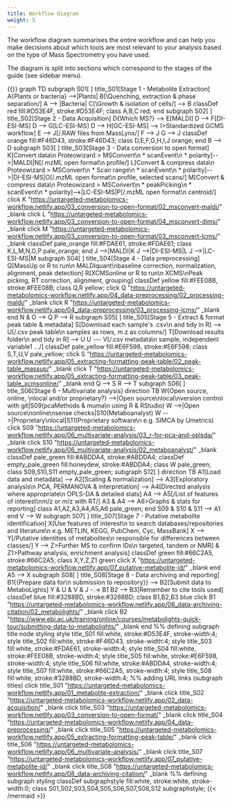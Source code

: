 ```yaml
---
title: Workflow diagram
weight: 5
---
```

The workflow diagram summarises the entire workflow and can help you make decisions about which tools are most relevant to your analysis based on the type of Mass Spectrometry you have used.

The diagram is split into sections which correspond to the stages of the guide (see sidebar menu).

{{<mermaid align="left">}}
graph TD
  subgraph S01[ ]
  title_S01[Stage 1 - Metabolite Extraction]
  A{Plants or bacteria} -->|Plants| B[\Quenching, extraction & phase separation/]
  A --> |Bacteria| C[\Growth & isolation of cells/] --> B
  classDef red fill:#D53E4F, stroke:#D53E4F;
  class A,B,C red;
  end
  subgraph S02[ ]
  title_S02[Stage 2 - Data Acquisition]
  D{Which MS?} --> E[MALDI]
  D --> F[DI-ESI-MS]
  D --> G[LC-ESI-MS]
  D --> H[GC-ESI-MS] --> I>Standardized GCMS workflow]
  E --> J[/.RAW files from MassLynx/]
  F --> J
  G --> J
  classDef orange fill:#F46D43, stroke:#F46D43;
  class D,E,F,G,H,I,J orange;
  end
  B --> D
  subgraph S03[ ]
  title_S03[Stage 3 - Data conversion to open format]
  K[Convert data\n Proteowizard > MSConvert\n * scanEvent\n * polarity]-->|MALDI|N[/.mzML open format\n profile/]
  L[Convert & compress data\n Proteowizard > MSConvert\n * Scan range\n * scanEvent\n * polarity]-->|DI-ESI-MS|O[/.mzML open format\n profile, selected scans/]
  M[Convert & compress data\n Proteowizard > MSConvert\n * peakPicking\n * scanEvent\n * polarity]-->|LC-ESI-MS|P[/.mzML open format\n centroid/]
  click K "https://untargeted-metabolomics-workflow.netlify.app/03_conversion-to-open-format/02_msconvert-maldi/" _blank
  click L "https://untargeted-metabolomics-workflow.netlify.app/03_conversion-to-open-format/04_msconvert-dims/" _blank
  click M "https://untargeted-metabolomics-workflow.netlify.app/03_conversion-to-open-format/03_msconvert-lcms/" _blank
  classDef pale_orange fill:#FDAE61, stroke:#FDAE61;
  class K,L,M,N,O,P pale_orange;
  end
  J -->|MALDI|K
  J -->|DI-ESI-MS|L
  J -->|LC-ESI-MS|M
  subgraph S04[ ]
  title_S04[Stage 4 - Data preprocessing]
  Q[MassUp or R to run\n MALDIquant\nbaseline correction, normalization, alignment, peak detection]
  R[XCMSonline or R to run\n XCMS\nPeak picking, RT correction, alignment, grouping]
  classDef yellow fill:#FEE08B, stroke:#FEE08B;
  class Q,R yellow;
  click Q "https://untargeted-metabolomics-workflow.netlify.app/04_data-preprocessing/02_processing-maldi/" _blank
  click R "https://untargeted-metabolomics-workflow.netlify.app/04_data-preprocessing/03_processing-lcms/" _blank
  end
  N & O --> Q
  P --> R
  subgraph S05[ ]
  title_S05[Stage 5 - Extract & format peak table & metadata]
  S[Download each sample's .csv\n and tidy in R] --> U[/.csv peak table\n samples as rows, m.z as columns/]
  T[Download results folder\n and tidy in R] --> U
  U --- V[/.csv metadata\n sample, independent variable1 .../]
  classDef pale_yellow fill:#E6F598, stroke:#E6F598;
  class S,T,U,V pale_yellow;
  click S "https://untargeted-metabolomics-workflow.netlify.app/05_extracting-formatting-peak-table/02_peak-table_massup/" _blank
  click T "https://untargeted-metabolomics-workflow.netlify.app/05_extracting-formatting-peak-table/03_peak-table_xcmsonline/" _blank
  end
  Q --> S
  R --> T
  subgraph S06[ ]
  title_S06[Stage 6 - Multivariate analysis]
  direction TB
  W{Open source, online, \nlocal and/or proprietary?} -->|Open source\nlocal\nversion control with git|S09(pcaMethods & muma\n using R & RStudio)
  W -->|Open source\nonline\nsense checks|S10(Metaboanalyst)
  W -->|Proprietary\nlocal|S11(Proprietary software\n e.g. SIMCA by Umetrics)
  click S09 "https://untargeted-metabolomics-workflow.netlify.app/06_multivariate-analysis/03_r-for-pca-and-oplsda/" _blank
  click S10 "https://untargeted-metabolomics-workflow.netlify.app/06_multivariate-analysis/02_metaboanalyst/" _blank
  classDef pale_green fill:#ABDDA4, stroke:#ABDDA4;
  classDef empty_pale_green fill:honeydew, stroke:#ABDDA4;
  class W pale_green;
  class S09,S10,S11 empty_pale_green;
  subgraph S12[ ]
  direction TB
  A1[Load data and metadata] --> A2[Scaling & normalization] --> A3[Exploratory analysis\n PCA, PERMANOVA & interpretation] --> A4[Directed analysis where appropriate\n OPLS-DA & detailed stats]
  A4 --> A5[/List of features of interest\nm/z or m/z with RT/]
  A3 & A4 --> A6>Graphs & stats for reporting]
  class A1,A2,A3,A4,A5,A6 pale_green;
  end
  S09 & S10 & S11 --> A1
  end
  V --> W
  subgraph S07[ ]
  title_S07[Stage 7 - Putative metabolite identification]
  X[Use features of interest\n to search databases/repositories and literature\n e.g. METLIN, KEGG, PubChem, Cyc, MassBank]
  X --> Y[/Putative identities of metabolites\n responsible for differences between classes/]
  Y --> Z>Further MS to confirm IDs\n targeted, tandem or NMR] & Z1>Pathway analysis, enrichment analysis]
  classDef green fill:#66C2A5, stroke:#66C2A5;
  class X,Y,Z,Z1 green
  click X "https://untargeted-metabolomics-workflow.netlify.app/07_putative-metabolite-id/" _blank
  end
  A5 --> X
  subgraph S08[ ]
  title_S08[Stage 8 - Data archiving and reporting]
  B1{{Prepare data for\n submission to repository}} --> B2[Submit data to MetaboLights]
  Y & U & V & J -.-> B1
  B2 --> B3[Remember to cite tools used]
  classDef blue fill:#3288BD, stroke:#3288BD;
  class B1,B2,B3 blue
  click B1 "https://untargeted-metabolomics-workflow.netlify.app/08_data-archiving-citation/02_metabolights/" _blank
  click B2 "https://www.ebi.ac.uk/training/online/courses/metabolights-quick-tour/submitting-data-to-metabolights/" _blank
  end
  %% defining subgraph title node styling
  style title_S01 fill:white, stroke:#D53E4F, stroke-width:4;
  style title_S02 fill:white, stroke:#F46D43, stroke-width:4;
  style title_S03 fill:white, stroke:#FDAE61, stroke-width:4;
  style title_S04 fill:white, stroke:#FEE08B, stroke-width:4;
  style title_S05 fill:white, stroke:#E6F598, stroke-width:4;
  style title_S06 fill:white, stroke:#ABDDA4, stroke-width:4;
  style title_S07 fill:white, stroke:#66C2A5, stroke-width:4;
  style title_S08 fill:white, stroke:#3288BD, stroke-width:4;
  %% adding URL links (subgraph titles)
  click title_S01 "https://untargeted-metabolomics-workflow.netlify.app/01_metabolite-extraction/" _blank
  click title_S02 "https://untargeted-metabolomics-workflow.netlify.app/02_data-acquisition/" _blank
  click title_S03 "https://untargeted-metabolomics-workflow.netlify.app/03_conversion-to-open-format/" _blank
  click title_S04 "https://untargeted-metabolomics-workflow.netlify.app/04_data-preprocessing/" _blank
  click title_S05 "https://untargeted-metabolomics-workflow.netlify.app/05_extracting-formatting-peak-table/" _blank
  click title_S06 "https://untargeted-metabolomics-workflow.netlify.app/06_multivariate-analysis/" _blank
  click title_S07 "https://untargeted-metabolomics-workflow.netlify.app/07_putative-metabolite-id/" _blank
  click title_S08 "https://untargeted-metabolomics-workflow.netlify.app/08_data-archiving-citation/" _blank
  %% defining subgraph styling
  classDef subgraphstyle fill:white, stroke:white, stroke-width:0;
  class S01,S02,S03,S04,S05,S06,S07,S08,S12 subgraphstyle;
{{< /mermaid >}}

